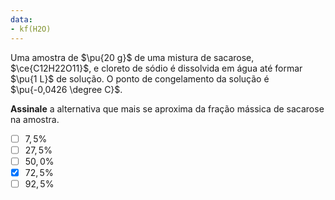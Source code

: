 ```yaml
---
data:
- kf(H2O)
---
```


Uma amostra de $\pu{20 g}$ de uma mistura de sacarose, $\ce{C12H22O11}$, e cloreto de sódio é dissolvida em água até formar $\pu{1 L}$ de solução. O ponto de congelamento da solução é $\pu{-0,0426 \degree C}$.

**Assinale** a alternativa que mais se aproxima da fração mássica de sacarose na amostra. 

- [ ] $7,5\%$
- [ ] $27,5\%$
- [ ] $50,0\%$
- [x] $72,5\%$
- [ ] $92,5\%$
